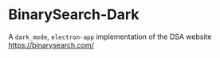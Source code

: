 # BinarySearch-Dark
A `dark_mode`, `electron-app` implementation of the DSA website https://binarysearch.com/ 
